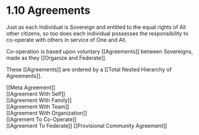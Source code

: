 # 1.10 Agreements
Just as each Individual is Sovereign and entitled to the equal rights of All other citizens, so too does each individual possesses the responsibility to co-operate with others in service of One and All. 

Co-operation is based upon voluntary [[Agreements]] between Sovereigns, made as they [[Organize and Federate]]. 

These [[Agreements]] are ordered by a [[Total Nested Hierarchy of Agreements]]. 

[[Meta Agreement]]  
[[Agreement With Self]]  
[[Agreement With Family]]  
[[Agreement With Team]]  
[[Agreement With Organization]]  
[[Agrement To Co-Operate]]  
[[Agreement To Federate]] 
[[Provisional Community Agreement]] 


